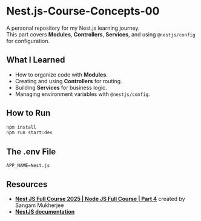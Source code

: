 # Nest.js-Course-Concepts-00

A personal repository for my Nest.js learning journey.  
This part covers **Modules**, **Controllers**, **Services**, and using `@nestjs/config` for configuration.

## What I Learned

- How to organize code with **Modules**.
- Creating and using **Controllers** for routing.
- Building **Services** for business logic.
- Managing environment variables with `@nestjs/config`.

## How to Run

```bash
npm install
npm run start:dev
```

## The .env File

```env
APP_NAME=Nest.js
```

## Resources

- **[Nest JS Full Course 2025 | Node JS Full Course | Part 4](https://www.youtube.com/watch?v=XVZ10uFY9DU&t=3109s)** created by Sangam Mukherjee
- **[NestJS documentation](https://docs.nestjs.com/)**
